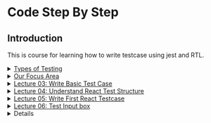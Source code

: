 # Code Step By Step

## Introduction

This is course for learning how to write testcase using jest and RTL.

<details>
    <summary> <ins>Types of Testing</ins> </summary>
    <img width="944" height="599" alt="image" src="https://github.com/swatantrasinha/jest-and-RTL/blob/main/screenshots/001-type_Of_Testing.png" />
</details>

<details>
    <summary> <ins> Our Focus Area </ins> </summary>
    <img width="944" height="599" alt="image" src="https://github.com/swatantrasinha/jest-and-RTL/blob/main/screenshots/002-Our_Focus_Area.png" />
</details>

<details>
    <summary> <ins>Lecture 03: Write Basic Test Case</ins> </summary>
    <img width="944" height="599" alt="image" src="https://github.com/user-attachments/assets/7c9ba42d-36a7-43c5-9238-c7ed698fd68e" />

Refer to : [jest Docs](https://jestjs.io/docs/api)

<ins>sum.ts</ins>

```javascript
export const sum  = (a:number ,b: number) => a+b
```

<ins>sum.test.ts</ins>
```javascript
import { sum } from "./sum";

test('testing for sum function', () => {
    const input1= 2
    const input2= 3
    const output= 5
    expect(sum(input1, input2)).toBe(output)   
})
```
</details>


<details>
    <summary> <ins>Lecture 04: Understand React Test Structure </ins> </summary>
    <img width="684" height="348" alt="image" src="https://github.com/user-attachments/assets/9fe79f92-f1c1-4169-a3a4-6a6c7e71cf5c" />

    
<ins>App.tsx</ins>

```javascript
    function App() {
      return (
        <>
          <h1>Learn React</h1>
          <p>Code Step By Step</p>  
        </>
      )
    }

    export default App
```

  <ins>App.test.tsx</ins>

  ```javascript
import {render, screen} from '@testing-library/react'
import '@testing-library/jest-dom';

import App from '../App'

test('renders learn react link', () => {
  render(<App />)
  // screen.logTestingPlaygroundURL()
  const linkElement = screen.getByText(/Learn React/i)
  expect(linkElement).toBeInTheDocument()
})

test('renders learn react link', () => {
  render(<App />)
  // screen.logTestingPlaygroundURL()
  const paraElement = screen.getByText(/Code Step By Step/i)
  expect(paraElement).toBeInTheDocument()
})
```
</details>


<details>
    <summary> <ins>Lecture 05: Write First React Testcase </ins> </summary>
     <img width="681" height="383" alt="image" src="https://github.com/user-attachments/assets/f427770e-6ff8-4608-9732-383c8f0c2227" />
<p>
    <ins>Lec05_Comp.tsx</ins>
    
```javascript
        const Lec05_Comp = () => {
          return (
            <div>
                <p>First React Test Case</p>
                <img src="https://googlechrome.github.io/samples/picture-element/images/butterfly.webp" title="butterfly" /> 
            </div>
      )
    }

    export default Lec05_Comp      
```    
</p>
<p>
 <ins>Lec05_Comp.test.tsx</ins>
    
```javascript
     
        import { render, screen } from "@testing-library/react"
        import '@testing-library/jest-dom'
        import Lec05_Comp from "./Lec05_Comp"


        test('Test First React App', () => {
            render(<Lec05_Comp />)
            screen.logTestingPlaygroundURL()
            const requiredText = screen.getByText(/First React Test Case/i)
            const imgTitle = screen.getByTitle('butterfly')
            expect(requiredText).toBeInTheDocument()
            expect(imgTitle).toBeInTheDocument()
          })
```
    
</p>
</details>

<details>
    <summary> <ins>Lecture 06: Test Input box </ins> </summary>
    <img width="646" height="543" alt="image" src="https://github.com/user-attachments/assets/d9490e07-455f-4ea4-b018-62c0081317a5" />
    
<p>
    <ins>Lec06_Comp.tsx</ins>
    
```javascript
        const Lec06_Comp = () => {
          return (
            <div>
              <input type='text' placeholder='Enter Username' name='username' id='user-id' />
            </div>
          )
        }

    export default Lec06_Comp
```

<ins>Lec06_Comp.test.tsx</ins>

```javascript
    import { render, screen } from "@testing-library/react"
    import '@testing-library/jest-dom'
    import Lec06_Comp from "./Lec06_Comp"


    test('Test First React App', () => {
        render(<Lec06_Comp />)
        // screen.logTestingPlaygroundURL()
        const checkInput = screen.getByRole('textbox')
        expect(checkInput).toBeInTheDocument()
        const checkInputPlaceholder = screen.getByPlaceholderText('Enter Username')
        expect(checkInputPlaceholder).toBeInTheDocument()
        expect(checkInput).toHaveAttribute('name', 'username')
        expect(checkInput).toHaveAttribute('id', 'user-id')
        expect(checkInput).toHaveAttribute('type', 'text')
      })

```

</p>

</details>    


<details>
    
</details>

